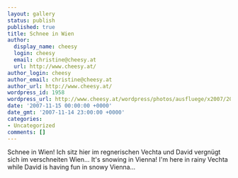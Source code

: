 ```yaml
---
layout: gallery
status: publish
published: true
title: Schnee in Wien
author:
  display_name: cheesy
  login: cheesy
  email: christine@cheesy.at
  url: http://www.cheesy.at/
author_login: cheesy
author_email: christine@cheesy.at
author_url: http://www.cheesy.at/
wordpress_id: 1958
wordpress_url: http://www.cheesy.at/wordpress/photos/ausfluege/x2007/2007-11-15/
date: '2007-11-15 00:00:00 +0000'
date_gmt: '2007-11-14 23:00:00 +0000'
categories:
- Uncategorized
comments: []
---
```

<!--:de-->Schnee in Wien! Ich sitz hier im regnerischen Vechta und David vergnügt sich im verschneiten Wien...
<!--:--><!--:en-->It's snowing in Vienna! I'm here in rainy Vechta while David is having fun in snowy Vienna...
<!--:-->
